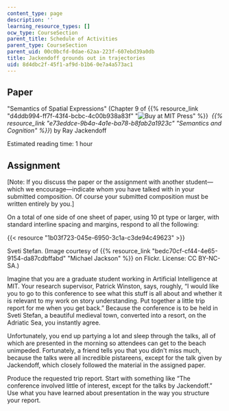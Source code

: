 ```yaml
---
content_type: page
description: ''
learning_resource_types: []
ocw_type: CourseSection
parent_title: Schedule of Activities
parent_type: CourseSection
parent_uid: 00c0bcfd-0dae-62aa-223f-607ebd39a0db
title: Jackendoff grounds out in trajectories
uid: 8d4dbc2f-45f1-af9d-b1b6-0e7a4a573ac1
---
```


Paper
-----

"Semantics of Spatial Expressions" (Chapter 9 of {{% resource_link "d4ddb994-ff7f-43f4-bcbc-4c00b938a83f" "![Buy at MIT Press](/images/mp_logo.gif)" %}}  _{{% resource_link "e73eddce-9b4a-4a1e-ba78-b8fab2a1923c" "Semantics and Cognition" %}}_) by Ray Jackendoff

Estimated reading time: 1 hour

Assignment
----------

\[Note: If you discuss the paper or the assignment with another student—which we encourage—indicate whom you have talked with in your submitted composition. Of course your submitted composition must be written entirely by you.\]

On a total of one side of one sheet of paper, using 10 pt type or larger, with standard interline spacing and margins, respond to all the following:

{{< resource "1b03f723-045e-6950-3c1a-c3de94c49623" >}}

Sveti Stefan. (Image courtesy of {{% resource_link "bedc70cf-cf44-4e65-9154-da87cdbffabd" "Michael Jackson" %}} on Flickr. License: CC BY-NC-SA.)

Imagine that you are a graduate student working in Artificial Intelligence at MIT. Your research supervisor, Patrick Winston, says, roughly, “I would like you to go to this conference to see what this stuff is all about and whether it is relevant to my work on story understanding. Put together a little trip report for me when you get back.” Because the conference is to be held in Sveti Stefan, a beautiful medieval town, converted into a resort, on the Adriatic Sea, you instantly agree.

Unfortunately, you end up partying a lot and sleep through the talks, all of which are presented in the morning so attendees can get to the beach unimpeded. Fortunately, a friend tells you that you didn't miss much, because the talks were all incredible pistareens, except for the talk given by Jackendoff, which closely followed the material in the assigned paper.

Produce the requested trip report. Start with something like “The conference involved little of interest, except for the talks by Jackendoff.” Use what you have learned about presentation in the way you structure your report.